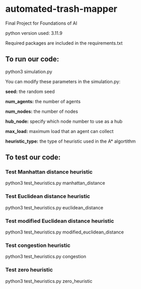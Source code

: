 # automated-trash-mapper
Final Project for Foundations of AI

python version used: 3.11.9

Required packages are included in the requirements.txt

## To run our code:
python3 simulation.py

You can modify these parameters in the simulation.py:

**seed:** the random seed

**num_agents:** the number of agents

**num_nodes:** the number of nodes

**hub_node:** specify which node number to use as a hub

**max_load:** maximum load that an agent can collect

**heuristic_type:** the type of heuristic used in the A* algortithm


## To test our code:
### Test Manhattan distance heuristic
python3 test_heuristics.py manhattan_distance

### Test Euclidean distance heuristic
python3 test_heuristics.py euclidean_distance

### Test modified Euclidean distance heuristic
python3 test_heuristics.py modified_euclidean_distance

### Test congestion heuristic
python3 test_heuristics.py congestion

### Test zero heuristic
python3 test_heuristics.py zero_heuristic

